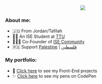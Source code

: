 <h1 align='center'>
    <img src='https://readme-typing-svg.herokuapp.com?font=Roboto&color=000000&size=28&center=true&vCenter=true&lines=Hi+There%2C+I&apos;m+Mohammad+%F0%9F%91%8B'>
</h1>

### About me:
* 🇯🇴 From Jordan/Tafilah
* 👨‍🎓 An ISE Student at [TTU](http://www.ttu.edu.jo)
* 👨🏻‍💻 Co-Founder of [ISE Community](https://www.facebook.com/isettu)
* 🇵🇸 Support [Palestine](https://twitter.com/hashtag/FreePalestine) | [فلسطين](https://twitter.com/hashtag/%D9%81%D9%84%D8%B3%D8%B7%D9%8A%D9%86)

### My portfolio:
* 🤖 [Click here](https://github.com/mohammad-jarabah/Front-End-Projects) to see my Front-End projects
* ✨ [Click here](https://codepen.io/mohammad-Jarabah/pens/public) to see my pens on CodePen
